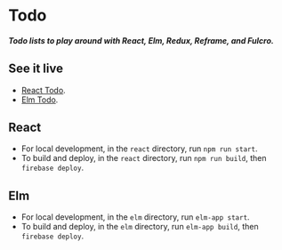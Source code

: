 # Todo

##### Todo lists to play around with React, Elm, Redux, Reframe, and Fulcro.

## See it live
- [React Todo](https://react.todo.keigo.io/).
- [Elm Todo](https://elm.todo.keigo.io/).

## React
- For local development, in the `react` directory, run `npm run start`.
- To build and deploy, in the `react` directory, run `npm run build`, then `firebase deploy`.

## Elm
- For local development, in the `elm` directory, run `elm-app start`.
- To build and deploy, in the `elm` directory, run `elm-app build`, then `firebase deploy`.
